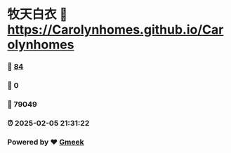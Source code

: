 # 牧天白衣 :link: https://Carolynhomes.github.io/Carolynhomes 
### :page_facing_up: [84](https://Carolynhomes.github.io/Carolynhomes/tag.html) 
### :speech_balloon: 0 
### :hibiscus: 79049 
### :alarm_clock: 2025-02-05 21:31:22 
### Powered by :heart: [Gmeek](https://github.com/Meekdai/Gmeek)
